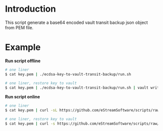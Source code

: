 # Introduction

This script generate a base64 encoded vault transit backup json object from PEM file.

# Example

**Run script offline**

```bash
# one liner
$ cat key.pem | ./ecdsa-key-to-vault-transit-backup/run.sh

# one liner, restore key to vault
$ cat key.pem | ./ecdsa-key-to-vault-transit-backup/run.sh | vault write -f transit/restore/newkey backup=-
```

**Run script online**

```bash
# one liner
$ cat key.pem | curl -sL https://github.com/eStreamSoftware/scripts/raw/main/ecdsa-key-to-vault-transit-backup/run.sh

# one liner, restore key to vault
$ cat key.pem | curl -s https://github.com/eStreamSoftware/scripts/raw/main/ecdsa-key-to-vault-transit-backup/run.sh | vault write -f transit/restore/newkey backup=-
```
